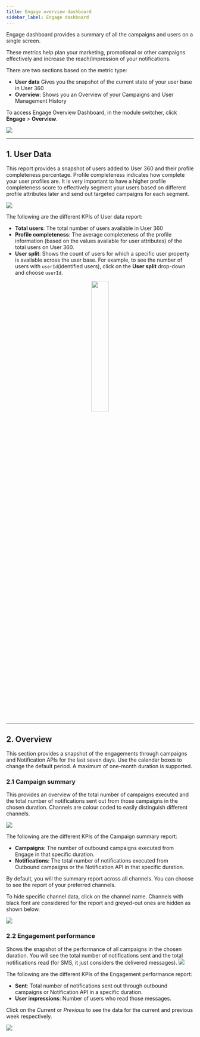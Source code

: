 ```yaml
---
title: Engage overview dashboard
sidebar_label: Engage dashboard
---
```




Engage dashboard provides a summary of all the campaigns and users on a single screen. 

These metrics help plan your marketing, promotional or other campaigns effectively and increase the reach/impression of your notifications.

There are two sections based on the metric type:
* **User data** Gives you the snapshot of the current state of your user base in User 360
* **Overview**: Shows you an Overview of your Campaigns and User Management History

To access Engage Overview Dashboard, in the module switcher, click **Engage** > **Overview**.

![](https://i.imgur.com/mYjjFVI.png)

***

## 1. User Data

This report provides a snapshot of users added to User 360 and their profile completeness percentage. Profile completeness indicates how complete your user profiles are. It is very important to have a higher profile completeness score to effectively segment your users based on different profile attributes later and send out targeted campaigns for each segment.

![](https://i.imgur.com/5I6EOxK.png)

The following are the different KPIs of User data report:

* **Total users**: The total number of users available in User 360
* **Profile completeness**: The average completeness of the profile information (based on the values available for user attributes) of the total users on User 360.
* **User split**: Shows the count of users for which a specific user property is available across the user base. For example, to see the number of users with  `userId`(identified users), click on the **User split** drop-down and choose `userId`.

<center><img src="https://i.imgur.com/bPLzOqP.png" width="30%"/></center>

***

## 2. Overview

This section provides a snapshot of the engagements through campaigns and Notification APIs for the last seven days. Use the calendar boxes to change the default period. A maximum of one-month duration is supported. 

### 2.1 Campaign summary

This provides an overview of the total number of campaigns executed and the total number of notifications sent out from those campaigns in the chosen duration. Channels are colour coded to easily distinguish different channels.

![](https://i.imgur.com/9LqAenE.png)

The following are the different KPIs of the Campaign summary report:

* **Campaigns**:  The number of outbound campaigns executed from Engage in that specific duration.
* **Notifications**: The total number of notifications executed from Outbound campaigns or the Notification API in that specific duration.

By default, you will the summary report across all channels. You can choose to see the report of your preferred channels. 

To hide specific channel data, click on the channel name. Channels with black font are considered for the report and greyed-out ones are hidden as shown below.

![](https://i.imgur.com/VPaaw4i.png)



### 2.2 Engagement performance

Shows the snapshot of the performance of all campaigns in the chosen duration. You will see the total number of notifications sent and the total notifications read (for SMS, it just considers the delivered messages).
![](https://i.imgur.com/BdQPCw9.png)

The following are the different KPIs of the Engagement performance report:

* **Sent**: Total number of notifications sent out through outbound campaigns or Notification API in a specific duration.
* **User impressions**: Number of users who read those messages.


Click on the *Current* or *Previous* to see the data for the current and previous week respectively.

![](https://i.imgur.com/nlp7xDo.png)

